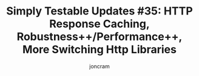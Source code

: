 ---
layout: default
title: "Simply Testable Updates #35: HTTP Response Caching, Robustness++/Performance++, More Switching Http Libraries"
short_title: "Simply Testable Updates #35: HTTP Response Caching, Robustness++"
author: joncram
newsletter:
    issue_number: 35th
    url: https://us5.campaign-archive1.com/?u=ac75e33d993d2b502e333ddd0&amp;id=a425504080
    closing_sentence: Expect the next newsletter in a week from now on April 17.
    highlights:
        - HTTP Response Caching
        - Robustness++/Performance++
        - More Switching HTTP Client Libraries
---